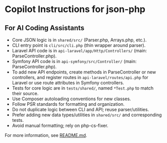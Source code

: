 # Copilot Instructions for json-php

## For AI Coding Assistants

- Core JSON logic is in `shared/src/` (Parser.php, Arrays.php, etc.).
- CLI entry point is `cli/src/cli.php` (thin wrapper around parser).
- Laravel API code is in `api-laravel/app/Http/Controllers/` (main: ParseController.php).
- Symfony API code is in `api-symfony/src/Controller/` (main: ParseController.php).
- To add new API endpoints, create methods in ParseController or new controllers, and register routes in `api-laravel/routes/api.php` for Laravel or use route attributes in Symfony controllers.
- Tests for core logic are in `tests/shared/`, named `*Test.php` to match their source.
- Use Composer autoloading conventions for new classes.
- Follow PSR standards for formatting and organization.
- Do not duplicate logic between CLI and API; reuse parser/utilities.
- Prefer adding new data types/utilities in `shared/src/` and corresponding tests.
- Avoid manual formatting; rely on php-cs-fixer.

For more information, see [README.md](../README.md).
